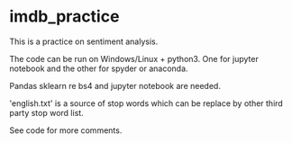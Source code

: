 # imdb_practice
This is a practice on sentiment analysis.

The code can be run on Windows/Linux + python3. One for jupyter notebook and the other for spyder or anaconda.

Pandas sklearn re bs4 and jupyter notebook are needed.

'english.txt' is a source of stop words which can be replace by other third party stop word list.

See code for more comments.
